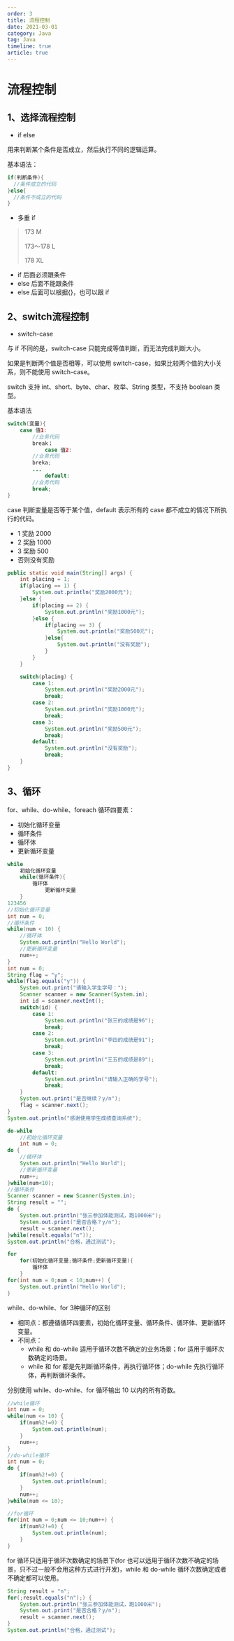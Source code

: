 ```yaml
---
order: 3
title: 流程控制
date: 2021-03-01
category: Java
tag: Java
timeline: true
article: true
---
```


# 流程控制

## 1、选择流程控制

- if else

用来判断某个条件是否成立，然后执行不同的逻辑运算。

基本语法：

```java
if(判断条件){
  //条件成立的代码
}else{
  //条件不成立的代码
}
```

- 多重 if

> 173 M
>
> 173～178 L
>
> 178 XL

- if 后面必须跟条件
- else 后面不能跟条件
- else 后面可以根据{}，也可以跟 if

## 2、switch流程控制

- switch-case

与 if 不同的是，switch-case 只能完成等值判断，而无法完成判断大小。

如果是判断两个值是否相等，可以使用 switch-case，如果比较两个值的大小关系，则不能使用 switch-case。

switch 支持 int、short、byte、char、枚举、String 类型，不支持 boolean 类型。

基本语法

```java
switch(变量){
    case 值1:
        //业务代码
        break；
            case 值2:
        //业务代码
        breka;
        ...
            default:
        //业务代码
        break;
}
```

case 判断变量是否等于某个值，default 表示所有的 case 都不成立的情况下所执行的代码。

- 1 奖励 2000
- 2 奖励 1000
- 3 奖励 500
- 否则没有奖励

```java
public static void main(String[] args) {
    int placing = 1;
    if(placing == 1) {
        System.out.println("奖励2000元");
    }else {
        if(placing == 2) {
            System.out.println("奖励1000元");
        }else {
            if(placing == 3) {
                System.out.println("奖励500元");
            }else{
                System.out.println("没有奖励");
            }
        }
    }

    switch(placing) {
        case 1:
            System.out.println("奖励2000元");
            break;
        case 2:
            System.out.println("奖励1000元");
            break;
        case 3:
            System.out.println("奖励500元");
            break;
        default:
            System.out.println("没有奖励");
            break;
    }
}
```

## 3、循环

for、while、do-while、foreach
循环四要素：

- 初始化循环变量
- 循环条件
- 循环体
- 更新循环变量

```java
while
    初始化循环变量
    while(循环条件){
        循环体
            更新循环变量
    }
123456
//初始化循环变量
int num = 0;
//循环条件
while(num < 10) {
    //循环体
    System.out.println("Hello World");
    //更新循环变量
    num++;
}
int num = 0;
String flag = "y";
while(flag.equals("y")) {
    System.out.print("请输入学生学号：");
    Scanner scanner = new Scanner(System.in);
    int id = scanner.nextInt();
    switch(id) {
        case 1:
            System.out.println("张三的成绩是96");
            break;
        case 2:
            System.out.println("李四的成绩是91");
            break;
        case 3:
            System.out.println("王五的成绩是89");
            break;
        default:
            System.out.println("请输入正确的学号");
            break;
    }
    System.out.print("是否继续？y/n");
    flag = scanner.next();
}
System.out.println("感谢使用学生成绩查询系统");

do-while
    //初始化循环变量
    int num = 0;
do {
    //循环体
    System.out.println("Hello World");
    //更新循环变量
    num++;
}while(num<10);
//循环条件
Scanner scanner = new Scanner(System.in);
String result = "";
do {
    System.out.println("张三参加体能测试，跑1000米");
    System.out.print("是否合格？y/n");
    result = scanner.next();
}while(result.equals("n"));
System.out.println("合格，通过测试");

for
    for(初始化循环变量;循环条件;更新循环变量){
        循环体
    }
for(int num = 0;num < 10;num++) {
    System.out.println("Hello World");
}
```

while、do-while、for 3种循环的区别

- 相同点：都遵循循环四要素，初始化循环变量、循环条件、循环体、更新循环变量。
- 不同点：
    - while 和 do-while 适用于循环次数不确定的业务场景；for 适用于循环次数确定的场景。
    - while 和 for 都是先判断循环条件，再执行循环体；do-while 先执行循环体，再判断循环条件。

分别使用 while、do-while、for 循环输出 10 以内的所有奇数。

```java
//while循环
int num = 0;
while(num <= 10) {
    if(num%2!=0) {
        System.out.println(num);
    }
    num++;
}
//do-while循环
int num = 0;
do {
    if(num%2!=0) {
        System.out.println(num);
    }
    num++;
}while(num <= 10);

//for循环
for(int num = 0;num <= 10;num++) {
    if(num%2!=0) {
        System.out.println(num);
    }
}
```

for 循环只适用于循环次数确定的场景下(for 也可以适用于循环次数不确定的场景，只不过一般不会用这种方式进行开发)，while 和 do-while 循环次数确定或者不确定都可以使用。

```java
String result = "n";
for(;result.equals("n");) {
    System.out.println("张三参加体能测试，跑1000米");
    System.out.print("是否合格？y/n");
    result = scanner.next();
}
System.out.println("合格，通过测试");
```